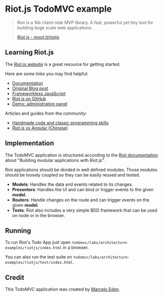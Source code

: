 # Riot.js TodoMVC example

> Riot is a 1kb client-side MVP library. A fast, powerful yet tiny tool for building large scale web applications.

> _[Riot.js - moot.it/riotjs](https://moot.it/riotjs)_

## Learning Riot.js

The [Riot.js website](https://moot.it/riotjs) is a great resource for getting started.

Here are some links you may find helpful:

* [Documentation](https://moot.it/riotjs/docs/)
* [Original Blog post](https://moot.it/blog/technology/riotjs-the-1kb-mvp-framework.html)
* [Frameworkless JavaScript](https://moot.it/blog/technology/frameworkless-javascript.html)
* [Riot.js on GitHub](https://github.com/moot/riotjs)
* [Demo: administration panel](https://moot.it/riotjs/demo/)

Articles and guides from the community:

* [Handmade code and classic programming skills](https://medium.com/code-adventures/22d94cc295bc)
* [Riot.js vs Angular (Chinese)](https://speakerdeck.com/mrorz/wu-ji-bi-fan-riot-dot-js-yu-angular-dot-js-za-tan)


## Implementation

The TodoMVC application is structured according to the [Riot documentation](https://moot.it/riotjs/docs/) about "Building modular applications with Riot.js".

Riot applications should be divided in well defined modules. Those modules should be loosely coupled so they can be easily reused and tested.

* **Models**: Handles the data and events related to its changes.
* **Presenters**: Handles the UI and can bind or trigger events to the given **model**.
* **Routers**: Handle changes on the route and can trigger events on the given **model**.
* **Tests**: Riot also includes a very simple BDD framework that can be used on node or in the browser.


## Running

To run Riot's Todo App just open `todomvc/labs/architecture-examples/riotjs/index.html` in a browser.

You can also run the test suite on `todomvc/labs/architecture-examples/riotjs/test/index.html`.


## Credit

This TodoMVC application was created by [Marcelo Eden](https://github.com/3den).

